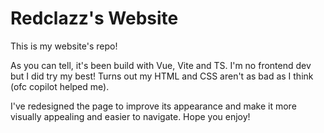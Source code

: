 # Redclazz's Website

This is my website's repo!

As you can tell, it's been build with Vue, Vite and TS. I'm no frontend dev but I did try my best! Turns out my HTML and CSS aren't as bad as I think (ofc copilot helped me).

I've redesigned the page to improve its appearance and make it more visually appealing and easier to navigate. Hope you enjoy!